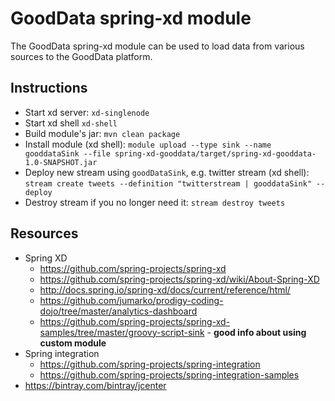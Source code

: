 # GoodData spring-xd module

The GoodData spring-xd module can be used to load data from various sources to the GoodData platform.
 
## Instructions
* Start xd server: `xd-singlenode`
* Start xd shell `xd-shell`
* Build module's jar: `mvn clean package`
* Install module (xd shell): `module upload --type sink --name gooddataSink --file spring-xd-gooddata/target/spring-xd-gooddata-1.0-SNAPSHOT.jar`
* Deploy new stream using `goodDataSink`, e.g. twitter stream (xd shell): `stream create tweets --definition "twitterstream | gooddataSink" --deploy`
* Destroy stream if you no longer need it: `stream destroy tweets`


## Resources
* Spring XD 
  * https://github.com/spring-projects/spring-xd
  * https://github.com/spring-projects/spring-xd/wiki/About-Spring-XD
  * http://docs.spring.io/spring-xd/docs/current/reference/html/
  * https://github.com/jumarko/prodigy-coding-dojo/tree/master/analytics-dashboard
  * https://github.com/spring-projects/spring-xd-samples/tree/master/groovy-script-sink - __good info about using 
  custom module__
* Spring integration
  * https://github.com/spring-projects/spring-integration
  * https://github.com/spring-projects/spring-integration-samples 
* https://bintray.com/bintray/jcenter